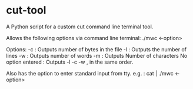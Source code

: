 # cut-tool
A Python script for a custom cut command line terminal tool.

Allows the following options via command line terminal:
./mwc <-option> <filename>

Options:
  -c : Outputs number of bytes in the file
  -l : Outputs the number of lines
  -w : Outputs number of words 
  -m : Outputs Number of characters
  No option entered : Outputs -l -c -w , in the same order.

Also has the option to enter standard input from tty.
e.g. : cat <filename> | ./mwc <-option>
